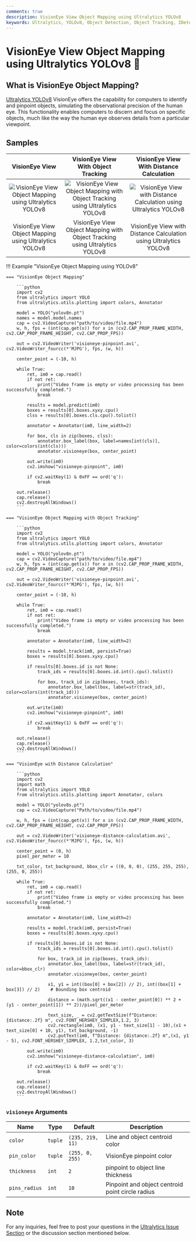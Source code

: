 ```yaml
---
comments: true
description: VisionEye View Object Mapping using Ultralytics YOLOv8
keywords: Ultralytics, YOLOv8, Object Detection, Object Tracking, IDetection, VisionEye, Computer Vision, Notebook, IPython Kernel, CLI, Python SDK
---
```


# VisionEye View Object Mapping using Ultralytics YOLOv8 🚀

## What is VisionEye Object Mapping?

[Ultralytics YOLOv8](https://github.com/ultralytics/ultralytics/) VisionEye offers the capability for computers to identify and pinpoint objects, simulating the observational precision of the human eye. This functionality enables computers to discern and focus on specific objects, much like the way the human eye observes details from a particular viewpoint.

## Samples

|                                                                        VisionEye View                                                                        |                                                                        VisionEye View With Object Tracking                                                                        |                                                                 VisionEye View With Distance Calculation                                                                  |
|:------------------------------------------------------------------------------------------------------------------------------------------------------------:|:---------------------------------------------------------------------------------------------------------------------------------------------------------------------------------:|:-------------------------------------------------------------------------------------------------------------------------------------------------------------------------:|
| ![VisionEye View Object Mapping using Ultralytics YOLOv8](https://github.com/RizwanMunawar/ultralytics/assets/62513924/7d593acc-2e37-41b0-ad0e-92b4ffae6647) | ![VisionEye View Object Mapping with Object Tracking using Ultralytics YOLOv8](https://github.com/RizwanMunawar/ultralytics/assets/62513924/fcd85952-390f-451e-8fb0-b82e943af89c) | ![VisionEye View with Distance Calculation using Ultralytics YOLOv8](https://github.com/RizwanMunawar/RizwanMunawar/assets/62513924/18c4dafe-a22e-4fa9-a7d4-2bb293562a95) |
|                                                    VisionEye View Object Mapping using Ultralytics YOLOv8                                                    |                                                    VisionEye View Object Mapping with Object Tracking using Ultralytics YOLOv8                                                    |                                                     VisionEye View with Distance Calculation using Ultralytics YOLOv8                                                     |

!!! Example "VisionEye Object Mapping using YOLOv8"

    === "VisionEye Object Mapping"

        ```python
        import cv2
        from ultralytics import YOLO
        from ultralytics.utils.plotting import colors, Annotator

        model = YOLO("yolov8n.pt")
        names = model.model.names
        cap = cv2.VideoCapture("path/to/video/file.mp4")
        w, h, fps = (int(cap.get(x)) for x in (cv2.CAP_PROP_FRAME_WIDTH, cv2.CAP_PROP_FRAME_HEIGHT, cv2.CAP_PROP_FPS))

        out = cv2.VideoWriter('visioneye-pinpoint.avi', cv2.VideoWriter_fourcc(*'MJPG'), fps, (w, h))

        center_point = (-10, h)

        while True:
            ret, im0 = cap.read()
            if not ret:
                print("Video frame is empty or video processing has been successfully completed.")
                break

            results = model.predict(im0)
            boxes = results[0].boxes.xyxy.cpu()
            clss = results[0].boxes.cls.cpu().tolist()

            annotator = Annotator(im0, line_width=2)

            for box, cls in zip(boxes, clss):
                annotator.box_label(box, label=names[int(cls)], color=colors(int(cls)))
                annotator.visioneye(box, center_point)

            out.write(im0)
            cv2.imshow("visioneye-pinpoint", im0)

            if cv2.waitKey(1) & 0xFF == ord('q'):
                break

        out.release()
        cap.release()
        cv2.destroyAllWindows()
        ```

    === "VisionEye Object Mapping with Object Tracking"

        ```python
        import cv2
        from ultralytics import YOLO
        from ultralytics.utils.plotting import colors, Annotator

        model = YOLO("yolov8n.pt")
        cap = cv2.VideoCapture("path/to/video/file.mp4")
        w, h, fps = (int(cap.get(x)) for x in (cv2.CAP_PROP_FRAME_WIDTH, cv2.CAP_PROP_FRAME_HEIGHT, cv2.CAP_PROP_FPS))

        out = cv2.VideoWriter('visioneye-pinpoint.avi', cv2.VideoWriter_fourcc(*'MJPG'), fps, (w, h))

        center_point = (-10, h)

        while True:
            ret, im0 = cap.read()
            if not ret:
                print("Video frame is empty or video processing has been successfully completed.")
                break

            annotator = Annotator(im0, line_width=2)

            results = model.track(im0, persist=True)
            boxes = results[0].boxes.xyxy.cpu()

            if results[0].boxes.id is not None:
                track_ids = results[0].boxes.id.int().cpu().tolist()

                for box, track_id in zip(boxes, track_ids):
                    annotator.box_label(box, label=str(track_id), color=colors(int(track_id)))
                    annotator.visioneye(box, center_point)

            out.write(im0)
            cv2.imshow("visioneye-pinpoint", im0)

            if cv2.waitKey(1) & 0xFF == ord('q'):
                break

        out.release()
        cap.release()
        cv2.destroyAllWindows()
        ```
    
    === "VisionEye with Distance Calculation"
    
        ```python
        import cv2
        import math
        from ultralytics import YOLO
        from ultralytics.utils.plotting import Annotator, colors
        
        model = YOLO("yolov8s.pt")
        cap = cv2.VideoCapture("Path/to/video/file.mp4")
        
        w, h, fps = (int(cap.get(x)) for x in (cv2.CAP_PROP_FRAME_WIDTH, cv2.CAP_PROP_FRAME_HEIGHT, cv2.CAP_PROP_FPS))
        
        out = cv2.VideoWriter('visioneye-distance-calculation.avi', cv2.VideoWriter_fourcc(*'MJPG'), fps, (w, h))
        
        center_point = (0, h)
        pixel_per_meter = 10
        
        txt_color, txt_background, bbox_clr = ((0, 0, 0), (255, 255, 255), (255, 0, 255))
        
        while True:
            ret, im0 = cap.read()
            if not ret:
                print("Video frame is empty or video processing has been successfully completed.")
                break
        
            annotator = Annotator(im0, line_width=2)
        
            results = model.track(im0, persist=True)
            boxes = results[0].boxes.xyxy.cpu()
        
            if results[0].boxes.id is not None:
                track_ids = results[0].boxes.id.int().cpu().tolist()
        
                for box, track_id in zip(boxes, track_ids):
                    annotator.box_label(box, label=str(track_id), color=bbox_clr)
                    annotator.visioneye(box, center_point)
        
                    x1, y1 = int((box[0] + box[2]) // 2), int((box[1] + box[3]) // 2)    # Bounding box centroid
        
                    distance = (math.sqrt((x1 - center_point[0]) ** 2 + (y1 - center_point[1]) ** 2))/pixel_per_meter
        
                    text_size, _ = cv2.getTextSize(f"Distance: {distance:.2f} m", cv2.FONT_HERSHEY_SIMPLEX,1.2, 3)
                    cv2.rectangle(im0, (x1, y1 - text_size[1] - 10),(x1 + text_size[0] + 10, y1), txt_background, -1)
                    cv2.putText(im0, f"Distance: {distance:.2f} m",(x1, y1 - 5), cv2.FONT_HERSHEY_SIMPLEX, 1.2,txt_color, 3)
        
            out.write(im0)
            cv2.imshow("visioneye-distance-calculation", im0)
        
            if cv2.waitKey(1) & 0xFF == ord('q'):
                break
        
        out.release()
        cap.release()
        cv2.destroyAllWindows()
        ```


### `visioneye` Arguments

| Name          | Type    | Default          | Description                                      |
|---------------|---------|------------------|--------------------------------------------------|
| `color`       | `tuple` | `(235, 219, 11)` | Line and object centroid color                   |
| `pin_color`   | `tuple` | `(255, 0, 255)`  | VisionEye pinpoint color                         |
| `thickness`   | `int`   | `2`              | pinpoint to object line thickness                |
| `pins_radius` | `int`   | `10`             | Pinpoint and object centroid point circle radius |

## Note

For any inquiries, feel free to post your questions in the [Ultralytics Issue Section](https://github.com/ultralytics/ultralytics/issues/new/choose) or the discussion section mentioned below.
